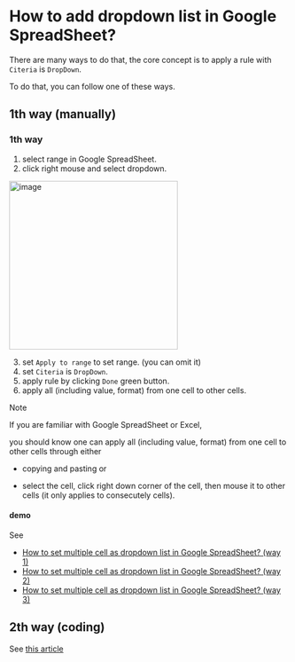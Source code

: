# How to add dropdown list in Google SpreadSheet?
There are many ways to do that, the core concept is to apply a rule with `Citeria` is `DropDown`.

To do that, you can follow one of these ways.

## 1th way (manually)
### 1th way
1. select range in Google SpreadSheet. 
2. click right mouse and select dropdown.

<img width="304" alt="image" src="https://github.com/user-attachments/assets/fff82f8a-a1e7-463f-a7ee-892e9b5f190a" />

3. set `Apply to range` to set range. (you can omit it)
4. set `Citeria` is `DropDown`.
5. apply rule by clicking `Done` green button.
6. apply all (including value, format) from one cell to other cells.

> [!NOTE]
> If you are familiar with Google SpreadSheet or Excel,
>
> you should know one can apply all (including value, format) from one cell to other cells through either
>
> + copying and pasting or
>
> + select the cell, click right down corner of the cell, then mouse it to other cells (it only applies to consecutely cells).

#### demo
See 

+ [How to set multiple cell as dropdown list in Google SpreadSheet? (way 1)](https://youtu.be/4JWuysj8dIU)
+ [How to set multiple cell as dropdown list in Google SpreadSheet? (way 2)](https://youtu.be/_JHkzfNxras)
+ [How to set multiple cell as dropdown list in Google SpreadSheet? (way 3)](https://youtu.be/fhtZwRGhxC4)
 
## 2th way (coding)
See [this article](https://github.com/40843245/AppScript/blob/main/code/How%20to/How%20to%20add%20dropdown%20list%20in%20Google%20SpreadSheet%3F.md)

